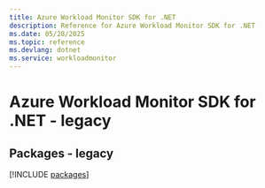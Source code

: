 ```yaml
---
title: Azure Workload Monitor SDK for .NET
description: Reference for Azure Workload Monitor SDK for .NET
ms.date: 05/28/2025
ms.topic: reference
ms.devlang: dotnet
ms.service: workloadmonitor
---
```

# Azure Workload Monitor SDK for .NET - legacy
## Packages - legacy
[!INCLUDE [packages](workload-monitor-index.md)]